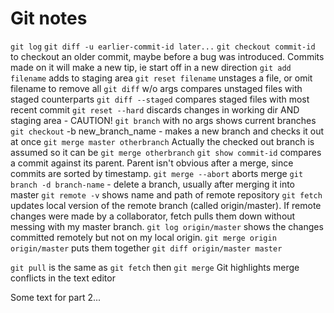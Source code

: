# Git notes

`git log`
`git diff -u earlier-commit-id later...` 
`git checkout commit-id` to checkout an older commit, maybe before a bug was introduced. Commits made on it will make a new tip, ie start off in a new direction
`git add filename` adds to staging area
`git reset filename` unstages a file, or omit filename to remove all
`git diff` w/o args compares unstaged files with staged counterparts
`git diff --staged` compares staged files with most recent commit
`git reset --hard` discards changes in working dir AND staging area - CAUTION!
`git branch` with no args shows current branches
`git checkout` -b new_branch_name - makes a new branch and checks it out at once
`git merge master otherbranch` Actually the checked out branch is assumed so it can be `git merge otherbranch`
`git show commit-id` compares a commit against its parent. Parent isn't obvious after a merge, since commits are sorted by timestamp.
`git merge --abort` aborts merge
`git branch -d branch-name` - delete a branch, usually after merging it into master
`git remote -v` shows name and path of remote repository
`git fetch` updates local version of the remote branch (called origin/master). If remote changes were made by a collaborator, fetch pulls them down without messing with my master branch.
`git log origin/master` shows the changes committed remotely but not on my local origin.
`git merge origin origin/master` puts them together
`git diff origin/master master`

`git pull` is the same as `git fetch` then `git merge`
Git highlights merge conflicts in the text editor

Some text for part 2...
